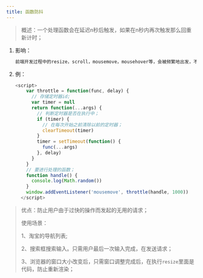 ```yaml
---
title: 函数防抖
---
```


> 概述：一个处理函数会在延迟n秒后触发，如果在n秒内再次触发那么回重新计时；

1. 影响：

   ```html
   前端开发过程中的resize，scroll，mousemove，mousehover等，会被频繁地出发，不做限制的话，有可能一秒之内执行几十次，几百次，如果在这些函数内部执行了其他函数，尤其是执行了操作了DOM的函数，那不仅会造成计算机资源的浪费，还会降低程序运行速度，甚至造成浏览器卡死，崩溃。
   ```

2. 例：

   ```javascript
   <script>
       var throttle = function(func, delay) {
         // 存储定时器id;
         var timer = null
         return function(...args) {
           // 判断定时器是否在执行中；
           if (timer) {
             // 在每次开始之前清除以前的定时器；
             clearTimeout(timer)
           }
           timer = setTimeout(function() {
             func(...args)
           }, delay)
         }
       }
       // 要进行处理的函数；
       function handle() {
         console.log(Math.random())
       }
       window.addEventListener('mousemove', throttle(handle, 1000))
     </script>
   ```

>优点：防止用户由于过快的操作而发起的无用的请求；
>
>使用场景：
>
>1、淘宝的导航列表;
>
>2、搜索框搜索输入。只需用户最后一次输入完成，在发送请求；
>
>3、浏览器的窗口大小改变后，只需窗口调整完成后，在执行`resize`里面是代码，防止重新渲染；

